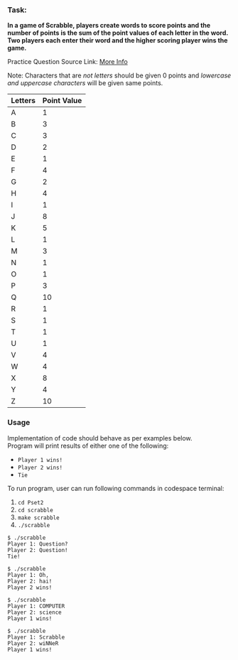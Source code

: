 ### Task:
**In a game of Scrabble, players create words to score points and the number of points is the sum of the point values of each letter in the word.
Two players each enter their word and the higher scoring player wins the game.**

Practice Question Source Link: [More Info](https://cs50.harvard.edu/x/2022/labs/2/)

Note: Characters that are *not letters* should be given 0 points and *lowercase and uppercase characters* will be given same points.

| Letters | Point Value |
| --- | --- |
| A | 1 |
| B | 3 |
| C | 3 |
| D | 2 |
| E | 1 |
| F | 4 |
| G | 2 |
| H | 4 |
| I | 1 |
| J | 8 |
| K | 5 |
| L | 1 |
| M | 3 |
| N | 1 |
| O | 1 |
| P | 3 |
| Q | 10 |
| R | 1 |
| S | 1 |
| T | 1 |
| U | 1 |
| V | 4 |
| W | 4 |
| X | 8 |
| Y | 4 |
| Z | 10 |

### Usage
Implementation of code should behave as per examples below.<br> 
Program will print results of either one of the following:<br>
- `Player 1 wins!`
- `Player 2 wins!`
- `Tie`

To run program, user can run following commands in codespace terminal:
1. `cd Pset2`
2. `cd scrabble`
3. `make scrabble`
4. `./scrabble`

```
$ ./scrabble
Player 1: Question?
Player 2: Question!
Tie!
```
```
$ ./scrabble
Player 1: Oh,
Player 2: hai!
Player 2 wins!
```
```
$ ./scrabble
Player 1: COMPUTER
Player 2: science
Player 1 wins!
```
```
$ ./scrabble
Player 1: Scrabble
Player 2: wiNNeR
Player 1 wins!
```
